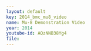```yaml
---
layout: default
key: 2014_bmc_mu8_video
name: Mu-8 Demonstration Video
year: 2014
youtube-id: AQzNNB38Yg4
file:
---
```

